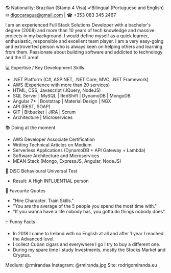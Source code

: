 🌎 Nationality: Brazilian (Stamp 4 Visa)
✔Bilingual (Portuguese and English)
✉ digocaragua@gmail.com | ☎ +353 083 345 2467

I am an experienced Full Stack Solutions Developer with a bachelor's degree (2008) and more than 10 years of tech knowledge and massive projects in my background. I would define myself as a quick learner, enthusiastic, responsible and excellent team player. I am a very easy-going and extroverted person who is always keen on helping others and learning from them. Passionate about building software and addicted to technology and the IT area!


💻 Expertise / Key Development Skills

 - .NET Platform (C#, ASP.NET, .NET Core, MVC, .NET Framework)
 - AWS (Experience with more than 20 services)
 - HTML, CSS, Javascript (JQuery, NodeJS)
 - SQL Server | MySQL | RedShift | DynamoDB | MongoDB
 - Angular 7+ | Bootstrap | Material Design | NGX
 - API (REST, SOAP)
 - GIT | Bitbucket | JIRA | Scrum
 - Architecture | Microservices


📚 Doing at the moment

 - AWS Developer Associate Certification 
 - Writing Technical Articles on Medium
 - Serverless Applications (DynamoDB + API Gateway + Lambda)
 - Software Architecture and Microservices
 - MEAN Stack (Mongo, ExpressJS, Angular, NodeJS)

🎯 DiSC Behavioural Universal Test 
 - Result: A High INFLUENTIAL person

💭 Favourite Quotes

 - "Hire Character. Train Skills."
 - "You are the average of the 5 people you spend the most time with."
 - "If you wanna have a life nobody has, you gotta do things nobody does".

🃏 Funny Facts

 - In 2018 I came to Ireland with no English at all and after 1 year I reached the Advanced level.
 - I collect Cuban cigars and everywhere I go I try to buy a different one. 
 - During my spare time I study Investments, mostly the Stocks Market and Cryptos.

Medium: @rmirandaa
Instagram: @rmiranda.jpg
Site: rodrigomiranda.eu


<!---
digocaragua/digocaragua is a ✨ special ✨ repository because its `README.md` (this file) appears on your GitHub profile.
You can click the Preview link to take a look at your changes.
--->
